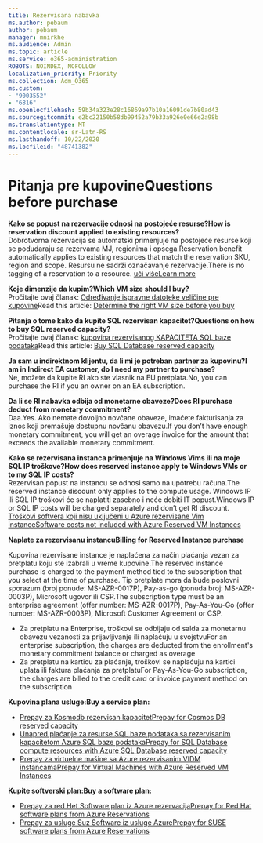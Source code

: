 ```yaml
---
title: Rezervisana nabavka
ms.author: pebaum
author: pebaum
manager: mnirkhe
ms.audience: Admin
ms.topic: article
ms.service: o365-administration
ROBOTS: NOINDEX, NOFOLLOW
localization_priority: Priority
ms.collection: Adm_O365
ms.custom:
- "9003552"
- "6816"
ms.openlocfilehash: 59b34a323e28c16869a97b10a16091de7b80ad43
ms.sourcegitcommit: e2bc22150b58db99452a79b33a926e0e66e2a98b
ms.translationtype: MT
ms.contentlocale: sr-Latn-RS
ms.lasthandoff: 10/22/2020
ms.locfileid: "48741382"
---
```

# <a name="questions-before-purchase"></a><span data-ttu-id="7c5cd-102">Pitanja pre kupovine</span><span class="sxs-lookup"><span data-stu-id="7c5cd-102">Questions before purchase</span></span>

<span data-ttu-id="7c5cd-103">**Kako se popust na rezervacije odnosi na postojeće resurse?**</span><span class="sxs-lookup"><span data-stu-id="7c5cd-103">**How is reservation discount applied to existing resources?**</span></span>  
<span data-ttu-id="7c5cd-104">Dobrotvorna rezervacija se automatski primenjuje na postojeće resurse koji se podudaraju sa rezervama MJ, regionima i opsega.</span><span class="sxs-lookup"><span data-stu-id="7c5cd-104">Reservation benefit automatically applies to existing resources that match the reservation SKU, region and scope.</span></span> <span data-ttu-id="7c5cd-105">Resursu ne sadrži označavanje rezervacije.</span><span class="sxs-lookup"><span data-stu-id="7c5cd-105">There is no tagging of a reservation to a resource.</span></span> [<span data-ttu-id="7c5cd-106">uči više</span><span class="sxs-lookup"><span data-stu-id="7c5cd-106">Learn more</span></span>](https://docs.microsoft.com/azure/cost-management-billing/reservations/save-compute-costs-reservations?WT.mc_id=Portal-Microsoft_Azure_Support#how-reservation-discount-is-applied) 

<span data-ttu-id="7c5cd-107">**Koje dimenzije da kupim?**</span><span class="sxs-lookup"><span data-stu-id="7c5cd-107">**Which VM size should I buy?**</span></span>  
<span data-ttu-id="7c5cd-108">Pročitajte ovaj članak: [Određivanje ispravne datoteke veličine pre kupovine](https://docs.microsoft.com/azure/virtual-machines/windows/prepay-reserved-vm-instances?toc=/azure/billing/TOC.json&WT.mc_id=Portal-Microsoft_Azure_Support#determine-the-right-vm-size-before-you-buy)</span><span class="sxs-lookup"><span data-stu-id="7c5cd-108">Read this article: [Determine the right VM size before you buy](https://docs.microsoft.com/azure/virtual-machines/windows/prepay-reserved-vm-instances?toc=/azure/billing/TOC.json&WT.mc_id=Portal-Microsoft_Azure_Support#determine-the-right-vm-size-before-you-buy)</span></span>

<span data-ttu-id="7c5cd-109">**Pitanja o tome kako da kupite SQL rezervisan kapacitet?**</span><span class="sxs-lookup"><span data-stu-id="7c5cd-109">**Questions on how to buy SQL reserved capacity?**</span></span>  
<span data-ttu-id="7c5cd-110">Pročitajte ovaj članak: [kupovina rezervisanog KAPACITETA SQL baze podataka](https://docs.microsoft.com/azure/sql-database/sql-database-reserved-capacity?toc=/azure/billing/TOC.json&WT.mc_id=Portal-Microsoft_Azure_Support#buy-sql-database-reserved-capacity)</span><span class="sxs-lookup"><span data-stu-id="7c5cd-110">Read this article: [Buy SQL Database reserved capacity](https://docs.microsoft.com/azure/sql-database/sql-database-reserved-capacity?toc=/azure/billing/TOC.json&WT.mc_id=Portal-Microsoft_Azure_Support#buy-sql-database-reserved-capacity)</span></span>

<span data-ttu-id="7c5cd-111">**Ja sam u indirektnom klijentu, da li mi je potreban partner za kupovinu?**</span><span class="sxs-lookup"><span data-stu-id="7c5cd-111">**I am in Indirect EA customer, do I need my partner to purchase?**</span></span>  
<span data-ttu-id="7c5cd-112">Ne, možete da kupite RI ako ste vlasnik na EU pretplata.</span><span class="sxs-lookup"><span data-stu-id="7c5cd-112">No, you can purchase the RI if you an owner on an EA subscription.</span></span>

<span data-ttu-id="7c5cd-113">**Da li se RI nabavka odbija od monetarne obaveze?**</span><span class="sxs-lookup"><span data-stu-id="7c5cd-113">**Does RI purchase deduct from monetary commitment?**</span></span>  
<span data-ttu-id="7c5cd-114">Daa.</span><span class="sxs-lookup"><span data-stu-id="7c5cd-114">Yes.</span></span> <span data-ttu-id="7c5cd-115">Ako nemate dovoljno novčane obaveze, imaćete fakturisanja za iznos koji premašuje dostupnu novčanu obavezu.</span><span class="sxs-lookup"><span data-stu-id="7c5cd-115">If you don’t have enough monetary commitment, you will get an overage invoice for the amount that exceeds the available monetary commitment.</span></span>

<span data-ttu-id="7c5cd-116">**Kako se rezervisana instanca primenjuje na Windows Vims ili na moje SQL IP troškove?**</span><span class="sxs-lookup"><span data-stu-id="7c5cd-116">**How does reserved instance apply to Windows VMs or to my SQL IP costs?**</span></span>  
<span data-ttu-id="7c5cd-117">Rezervisan popust na instancu se odnosi samo na upotrebu računa.</span><span class="sxs-lookup"><span data-stu-id="7c5cd-117">The reserved instance discount only applies to the compute usage.</span></span> <span data-ttu-id="7c5cd-118">Windows IP ili SQL IP troškovi će se naplatiti zasebno i neće dobiti IT popust.</span><span class="sxs-lookup"><span data-stu-id="7c5cd-118">Windows IP or SQL IP costs will be charged separately and don’t get RI discount.</span></span> [<span data-ttu-id="7c5cd-119">Troškovi softvera koji nisu uključeni u Azure rezervisane Vim instance</span><span class="sxs-lookup"><span data-stu-id="7c5cd-119">Software costs not included with Azure Reserved VM Instances</span></span>](https://docs.microsoft.com/azure/billing/billing-reserved-instance-windows-software-costs?WT.mc_id=Portal-Microsoft_Azure_Support)  
      
<span data-ttu-id="7c5cd-120">**Naplate za rezervisanu instancu**</span><span class="sxs-lookup"><span data-stu-id="7c5cd-120">**Billing for Reserved Instance purchase**</span></span>  
      
<span data-ttu-id="7c5cd-121">Kupovina rezervisane instance je naplaćena za način plaćanja vezan za pretplatu koju ste izabrali u vreme kupovine.</span><span class="sxs-lookup"><span data-stu-id="7c5cd-121">The reserved instance purchase is charged to the payment method tied to the subscription that you select at the time of purchase.</span></span> <span data-ttu-id="7c5cd-122">Tip pretplate mora da bude poslovni sporazum (broj ponude: MS-AZR-0017P), Pay-as-go (ponuda broj: MS-AZR-0003P), Microsoft ugovor ili CSP.</span><span class="sxs-lookup"><span data-stu-id="7c5cd-122">The subscription type must be an enterprise agreement (offer number: MS-AZR-0017P), Pay-As-You-Go (offer number: MS-AZR-0003P), Microsoft Customer Agreement or CSP.</span></span>

-   <span data-ttu-id="7c5cd-123">Za pretplatu na Enterprise, troškovi se odbijaju od salda za monetarnu obavezu vezanosti za prijavljivanje ili naplaćuju u svojstvu</span><span class="sxs-lookup"><span data-stu-id="7c5cd-123">For an enterprise subscription, the charges are deducted from the enrollment's monetary commitment balance or charged as overage</span></span>
-   <span data-ttu-id="7c5cd-124">Za pretplatu na karticu za plaćanje, troškovi se naplaćuju na kartici uplata ili faktura plaćanja za pretplatu</span><span class="sxs-lookup"><span data-stu-id="7c5cd-124">For Pay-As-You-Go subscription, the charges are billed to the credit card or invoice payment method on the subscription</span></span>

<span data-ttu-id="7c5cd-125">**Kupovina plana usluge:**</span><span class="sxs-lookup"><span data-stu-id="7c5cd-125">**Buy a service plan:**</span></span>

-   [<span data-ttu-id="7c5cd-126">Prepay za Kosmodb rezervisan kapacitet</span><span class="sxs-lookup"><span data-stu-id="7c5cd-126">Prepay for Cosmos DB reserved capacity</span></span>](https://docs.microsoft.com/azure/cosmos-db/cosmos-db-reserved-capacity?WT.mc_id=Portal-Microsoft_Azure_Support)
-   [<span data-ttu-id="7c5cd-127">Unapred plaćanje za resurse SQL baze podataka sa rezervisanim kapacitetom Azure SQL baze podataka</span><span class="sxs-lookup"><span data-stu-id="7c5cd-127">Prepay for SQL Database compute resources with Azure SQL Database reserved capacity</span></span>](https://docs.microsoft.com/azure/sql-database/sql-database-reserved-capacity?WT.mc_id=Portal-Microsoft_Azure_Support)
-   [<span data-ttu-id="7c5cd-128">Prepay za virtuelne mašine sa Azure rezervisanim VIDM instancama</span><span class="sxs-lookup"><span data-stu-id="7c5cd-128">Prepay for Virtual Machines with Azure Reserved VM Instances</span></span>](https://docs.microsoft.com/azure/virtual-machines/windows/prepay-reserved-vm-instances?WT.mc_id=Portal-Microsoft_Azure_Support)

<span data-ttu-id="7c5cd-129">**Kupite softverski plan:**</span><span class="sxs-lookup"><span data-stu-id="7c5cd-129">**Buy a software plan:**</span></span>

-   [<span data-ttu-id="7c5cd-130">Prepay za red Het Software plan iz Azure rezervacija</span><span class="sxs-lookup"><span data-stu-id="7c5cd-130">Prepay for Red Hat software plans from Azure Reservations</span></span>](https://docs.microsoft.com/azure/virtual-machines/linux/prepay-rhel-software-charges?WT.mc_id=Portal-Microsoft_Azure_Support)
-   [<span data-ttu-id="7c5cd-131">Prepay za usluge Suz Software iz usluge Azure</span><span class="sxs-lookup"><span data-stu-id="7c5cd-131">Prepay for SUSE software plans from Azure Reservations</span></span>](https://docs.microsoft.com/azure/virtual-machines/linux/prepay-suse-software-charges?WT.mc_id=Portal-Microsoft_Azure_Support)